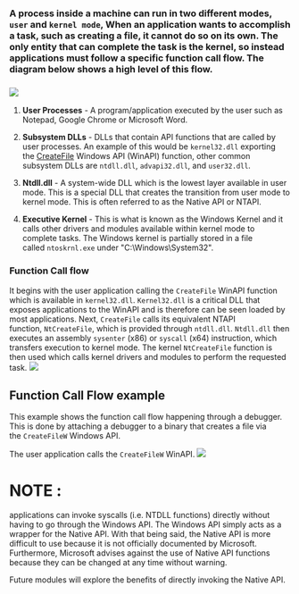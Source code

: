 ### A process inside a machine can run in two different modes, `user` and `kernel mode`, When an application wants to accomplish a task, such as creating a file, it cannot do so on its own. The only entity that can complete the task is the kernel, so instead applications must follow a specific function call flow. The diagram below shows a high level of this flow.

### [![](file:///home/expert/Documents/courses/maldev/MalDevAcademy/MALWARE%208b74ccffb7e64efea30e3da4d919418d/5%20Windows%20Architecture%20012cf6ad24cc4d18897cd9414c274997/Untitled.png)](file:///home/expert/Documents/courses/maldev/MalDevAcademy/MALWARE%208b74ccffb7e64efea30e3da4d919418d/5%20Windows%20Architecture%20012cf6ad24cc4d18897cd9414c274997/Untitled.png)

1. **User Processes** - A program/application executed by the user such as Notepad, Google Chrome or Microsoft Word.

2. **Subsystem DLLs** - DLLs that contain API functions that are called by user processes. An example of this would be `kernel32.dll` exporting the [CreateFile](https://learn.microsoft.com/en-us/windows/win32/api/fileapi/nf-fileapi-createfilea) Windows API (WinAPI) function, other common subsystem DLLs are `ntdll.dll`, `advapi32.dll`, and `user32.dll`.

3. **Ntdll.dll** - A system-wide DLL which is the lowest layer available in user mode. This is a special DLL that creates the transition from user mode to kernel mode. This is often referred to as the Native API or NTAPI.

4. **Executive Kernel** - This is what is known as the Windows Kernel and it calls other drivers and modules available within kernel mode to complete tasks. The Windows kernel is partially stored in a file called `ntoskrnl.exe` under "C:\Windows\System32".

### Function Call flow
It begins with the user application calling the `CreateFile` WinAPI function which is available in `kernel32.dll`. `Kernel32.dll` is a critical DLL that exposes applications to the WinAPI and is therefore can be seen loaded by most applications. Next, `CreateFile` calls its equivalent NTAPI function, `NtCreateFile`, which is provided through `ntdll.dll`. `Ntdll.dll` then executes an assembly `sysenter` (x86) or `syscall` (x64) instruction, which transfers execution to kernel mode. The kernel `NtCreateFile` function is then used which calls kernel drivers and modules to perform the requested task.
[![](file:///home/expert/Documents/courses/maldev/MalDevAcademy/MALWARE%208b74ccffb7e64efea30e3da4d919418d/5%20Windows%20Architecture%20012cf6ad24cc4d18897cd9414c274997/Untitled%201.png)](file:///home/expert/Documents/courses/maldev/MalDevAcademy/MALWARE%208b74ccffb7e64efea30e3da4d919418d/5%20Windows%20Architecture%20012cf6ad24cc4d18897cd9414c274997/Untitled%201.png)
## Function Call Flow example
This example shows the function call flow happening through a debugger. This is done by attaching a debugger to a binary that creates a file via the `CreateFileW` Windows API.

The user application calls the `CreateFileW` WinAPI.
[![](file:///home/expert/Documents/courses/maldev/MalDevAcademy/MALWARE%208b74ccffb7e64efea30e3da4d919418d/5%20Windows%20Architecture%20012cf6ad24cc4d18897cd9414c274997/Untitled%202.png)](file:///home/expert/Documents/courses/maldev/MalDevAcademy/MALWARE%208b74ccffb7e64efea30e3da4d919418d/5%20Windows%20Architecture%20012cf6ad24cc4d18897cd9414c274997/Untitled%202.png)
# NOTE : 
applications can invoke syscalls (i.e. NTDLL functions) directly without having to go through the Windows API. The Windows API simply acts as a wrapper for the Native API. With that being said, the Native API is more difficult to use because it is not officially documented by Microsoft. Furthermore, Microsoft advises against the use of Native API functions because they can be changed at any time without warning.

Future modules will explore the benefits of directly invoking the Native API.
